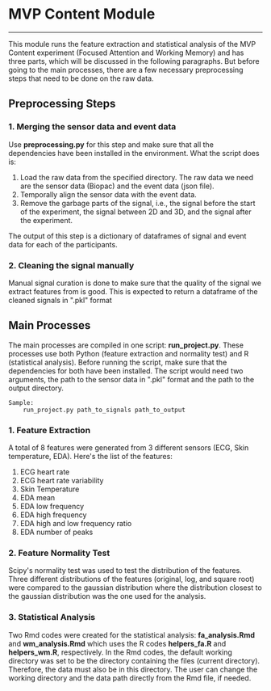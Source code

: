 # MVP Content Module
---------------------------------------

This module runs the feature extraction and statistical analysis of the MVP Content experiment (Focused Attention and Working Memory) and has three parts, which will be discussed in the following paragraphs. But before going to the main processes, there are a few necessary preprocessing steps that need to be done on the raw data. 

## Preprocessing Steps

### 1. Merging the sensor data and event data

Use **preprocessing.py** for this step and make sure that all the dependencies have been installed in the environment. What the script does is:

1. Load the raw data from the specified directory. The raw data we need are the sensor data (Biopac) and the event data (json file).
2. Temporally align the sensor data with the event data.
3. Remove the garbage parts of the signal, i.e., the signal before the start of the experiment, the signal between 2D and 3D, and the signal after the experiment.

The output of this step is a dictionary of dataframes of signal and event data for each of the participants.

### 2. Cleaning the signal manually

Manual signal curation is done to make sure that the quality of the signal we extract features from is good. This is expected to return a dataframe of the cleaned signals in ".pkl" format

## Main Processes

The main processes are compiled in one script: **run_project.py**. These processes use both Python (feature extraction and normality test) and R (statistical analysis). Before running the script, make sure that the dependencies for both have been installed. The script would need two arguments, the path to the sensor data in ".pkl" format and the path to the output directory.

    Sample: 
        run_project.py path_to_signals path_to_output

### 1. Feature Extraction

A total of 8 features were generated from 3 different sensors (ECG, Skin temperature, EDA). Here's the list of the features:
1. ECG heart rate
2. ECG heart rate variability
3. Skin Temperature
4. EDA mean
5. EDA low frequency
6. EDA high frequency
7. EDA high and low frequency ratio
8. EDA number of peaks

### 2. Feature Normality Test

Scipy's normality test was used to test the distribution of the features. Three different distributions of the features (original, log, and square root) were compared to the gaussian distribution where the distribution closest to the gaussian distribution was the one used for the analysis.

### 3. Statistical Analysis

Two Rmd codes were created for the statistical analysis: **fa_analysis.Rmd** and **wm_analysis.Rmd** which uses the R codes **helpers_fa.R** and **helpers_wm.R**, respectively. In the Rmd codes, the default working directory was set to be the directory containing the files (current directory). Therefore, the data must also be in this directory. The user can change the working directory and the data path directly from the Rmd file, if needed.


